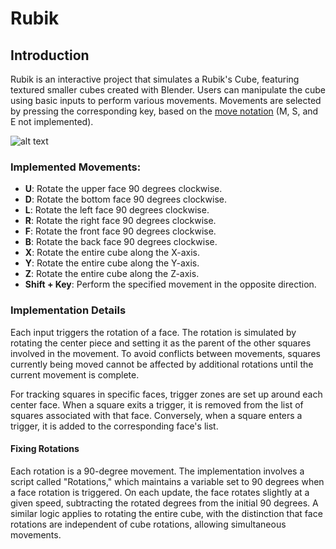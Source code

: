 # Rubik

## Introduction
Rubik is an interactive project that simulates a Rubik's Cube, featuring textured smaller cubes created with Blender. Users can manipulate the cube using basic inputs to perform various movements. Movements are selected by pressing the corresponding key, based on the [move notation](https://en.wikipedia.org/wiki/Optimal_solutions_for_Rubik%27s_Cube#:~:text=The%20letters%20L%2C%20R%2C%20F,a%20prime%20symbol%20(%20%E2%80%B2%20)) (M, S, and E not implemented).

![alt text](https://github.com/CVanderbilt/Rubik/blob/master/other_resources/rubikVid.gif "SampleAnimation")

### Implemented Movements:
* **U**: Rotate the upper face 90 degrees clockwise.
* **D**: Rotate the bottom face 90 degrees clockwise.
* **L**: Rotate the left face 90 degrees clockwise.
* **R**: Rotate the right face 90 degrees clockwise.
* **F**: Rotate the front face 90 degrees clockwise.
* **B**: Rotate the back face 90 degrees clockwise.
* **X**: Rotate the entire cube along the X-axis.
* **Y**: Rotate the entire cube along the Y-axis.
* **Z**: Rotate the entire cube along the Z-axis.
* **Shift + Key**: Perform the specified movement in the opposite direction.

### Implementation Details
Each input triggers the rotation of a face. The rotation is simulated by rotating the center piece and setting it as the parent of the other squares involved in the movement. To avoid conflicts between movements, squares currently being moved cannot be affected by additional rotations until the current movement is complete.

For tracking squares in specific faces, trigger zones are set up around each center face. When a square exits a trigger, it is removed from the list of squares associated with that face. Conversely, when a square enters a trigger, it is added to the corresponding face's list.

#### Fixing Rotations
Each rotation is a 90-degree movement. The implementation involves a script called "Rotations," which maintains a variable set to 90 degrees when a face rotation is triggered. On each update, the face rotates slightly at a given speed, subtracting the rotated degrees from the initial 90 degrees. A similar logic applies to rotating the entire cube, with the distinction that face rotations are independent of cube rotations, allowing simultaneous movements.
